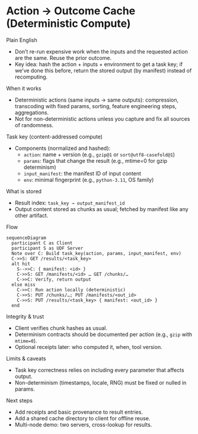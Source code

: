 # Action → Outcome Cache (Deterministic Compute)

Plain English
- Don’t re-run expensive work when the inputs and the requested action are the same. Reuse the prior outcome.
- Key idea: hash the action + inputs + environment to get a task key; if we’ve done this before, return the stored output (by manifest) instead of recomputing.

When it works
- Deterministic actions (same inputs → same outputs): compression, transcoding with fixed params, sorting, feature engineering steps, aggregations.
- Not for non-deterministic actions unless you capture and fix all sources of randomness.

Task key (content-addressed compute)
- Components (normalized and hashed):
  - `action`: name + version (e.g., `gzip@1` or `sort@utf8-casefold@1`)
  - `params`: flags that change the result (e.g., mtime=0 for gzip determinism)
  - `input_manifest`: the manifest ID of input content
  - `env`: minimal fingerprint (e.g., `python-3.11`, OS family)

What is stored
- Result index: `task_key → output_manifest_id`
- Output content stored as chunks as usual; fetched by manifest like any other artifact.

Flow
```mermaid
sequenceDiagram
  participant C as Client
  participant S as UDF Server
  Note over C: Build task_key(action, params, input_manifest, env)
  C->>S: GET /results/<task_key>
  alt hit
    S-->>C: { manifest: <id> }
    C->>S: GET /manifests/<id> … GET /chunks/…
    C->>C: Verify, return output
  else miss
    C->>C: Run action locally (deterministic)
    C->>S: PUT /chunks/…; PUT /manifests/<out_id>
    C->>S: PUT /results/<task_key> { manifest: <out_id> }
  end
```

Integrity & trust
- Client verifies chunk hashes as usual.
- Determinism contracts should be documented per action (e.g., `gzip` with `mtime=0`).
- Optional receipts later: who computed it, when, tool version.

Limits & caveats
- Task key correctness relies on including every parameter that affects output.
- Non-determinism (timestamps, locale, RNG) must be fixed or nulled in params.

Next steps
- Add receipts and basic provenance to result entries.
- Add a shared cache directory to client for offline reuse.
- Multi-node demo: two servers, cross-lookup for results.

